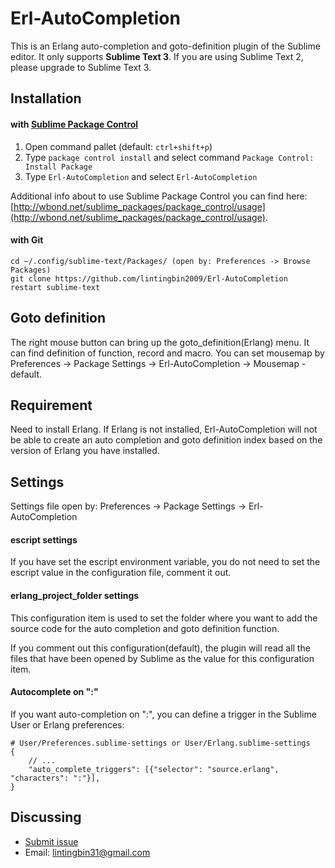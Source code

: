 # Erl-AutoCompletion

This is an Erlang auto-completion and goto-definition plugin of the Sublime editor. It only supports **Sublime Text 3**. If you are using Sublime Text 2, please upgrade to Sublime Text 3.

Installation
------------

#### with [Sublime Package Control](http://wbond.net/sublime_packages/package_control)

 1. Open command pallet (default: `ctrl+shift+p`)
 2. Type `package control install` and select command `Package Control: Install Package`
 3. Type `Erl-AutoCompletion` and select `Erl-AutoCompletion`

Additional info about to use Sublime Package Control you can find here: [http://wbond.net/sublime_packages/package_control/usage](http://wbond.net/sublime_packages/package_control/usage).

#### with Git

    cd ~/.config/sublime-text/Packages/ (open by: Preferences -> Browse Packages)
    git clone https://github.com/lintingbin2009/Erl-AutoCompletion
    restart sublime-text

Goto definition
------------

The right mouse button can bring up the goto_definition(Erlang) menu. It can find definition of function, record and macro. You can set mousemap by Preferences -> Package Settings -> Erl-AutoCompletion -> Mousemap - default.

Requirement
--------

Need to install Erlang. If Erlang is not installed, Erl-AutoCompletion will not be able to create an auto completion and goto definition index based on the version of Erlang you have installed.

Settings
--------

Settings file open by: Preferences -> Package Settings -> Erl-AutoCompletion

#### escript settings 

If you have set the escript environment variable, you do not need to set the escript value in the configuration file, comment it out.

#### erlang_project_folder settings

This configuration item is used to set the folder where you want to add the source code for the auto completion and goto definition function.

If you comment out this configuration(default), the plugin will read all the files that have been opened by Sublime as the value for this configuration item.

#### Autocomplete on ":"

If you want auto-completion on ":", you can define a trigger in the
Sublime User or Erlang preferences:

    # User/Preferences.sublime-settings or User/Erlang.sublime-settings
    {
        // ...
        "auto_complete_triggers": [{"selector": "source.erlang", "characters": ":"}],
    }

Discussing
----
- [Submit issue](https://github.com/lintingbin2009/Erl-AutoCompletion/issues)
- Email: lintingbin31@gmail.com
